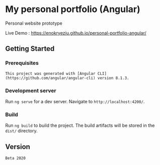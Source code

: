 # My personal portfolio (Angular)

Personal website prototype

Live Demo : https://enokryeziu.github.io/personal-portfolio-angular/

## Getting Started

### Prerequisites

```
This project was generated with [Angular CLI](https://github.com/angular/angular-cli) version 8.1.3.
```

### Development server

Run `ng serve` for a dev server. Navigate to `http://localhost:4200/`.

### Build

Run `ng build` to build the project. The build artifacts will be stored in the `dist/` directory.

## Version
```
Beta 2020
```
